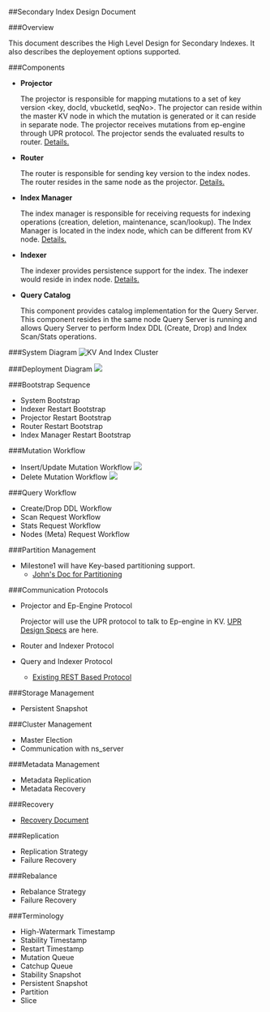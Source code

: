 ##Secondary Index Design Document


###Overview

This document describes the High Level Design for Secondary Indexes. It also describes the deployement options supported.

###Components


- __Projector__

  The projector is responsible for mapping mutations to a set of key version <key, docId, vbucketId, seqNo>.    The projector can reside within the master KV node in which the mutation is generated or it can reside in separate node. The projector receives mutations from ep-engine through UPR protocol. The projector sends the evaluated results to router. [Details.](https://github.com/deepkaran/sandbox/blob/master/indexing/projector.md)

- __Router__

  The router is responsible for sending key version to the index nodes. The router resides in the same node as the projector. [Details.](https://github.com/deepkaran/sandbox/blob/master/indexing/router.md)
  
- __Index Manager__

  The index manager is responsible for receiving requests for indexing operations (creation, deletion, maintenance, scan/lookup). The Index Manager is located in the index node, which can be different from KV node. [Details.](https://github.com/deepkaran/sandbox/blob/master/indexing/index_manager.md)
  
- __Indexer__

  The indexer provides persistence support for the index. The indexer would reside in index node.     [Details.](https://github.com/deepkaran/sandbox/blob/master/indexing/indexer.md)
  
- __Query Catalog__

  This component provides catalog implementation for the Query Server. This component resides in the same node Query Server is running and allows Query Server to perform Index DDL (Create, Drop) and Index Scan/Stats operations.


###System Diagram
![KV And Index Cluster](https://rawgithub.com/deepkaran/sandbox/master/indexing/images/SystemDiagram.svg)

###Deployment Diagram
![](https://rawgithub.com/deepkaran/sandbox/master/indexing/images/Deployment.svg)

###Bootstrap Sequence

* System Bootstrap
* Indexer Restart Bootstrap
* Projector Restart Bootstrap
* Router Restart Bootstrap
* Index Manager Restart Bootstrap

###Mutation Workflow

* Insert/Update Mutation Workflow
![](https://rawgithub.com/deepkaran/sandbox/master/indexing/images/InsertWorkflow.svg)
* Delete Mutation Workflow
![](https://rawgithub.com/deepkaran/sandbox/master/indexing/images/DeleteWorkflow.svg)

###Query Workflow

* Create/Drop DDL Workflow
* Scan Request Workflow
* Stats Request Workflow
* Nodes (Meta) Request Workflow

###Partition Management
* Milestone1 will have Key-based partitioning support. 
  * [John's Doc for Partitioning](https://docs.google.com/document/d/1eF3rJ63iv1awnfLkAQLmVmILBdgD4Vzc0IsCpTxmXgY/edit)

###Communication Protocols

* Projector and Ep-Engine Protocol 

  Projector will use the UPR protocol to talk to Ep-engine in KV. 
  [UPR Design Specs](https://github.com/couchbaselabs/cbupr/blob/master/index.md) are here.
  
* Router and Indexer Protocol
* Query and Indexer Protocol
  * [Existing REST Based Protocol](https://docs.google.com/document/d/1j9D4ryOi1d5CNY5EkoRuU_fc5Q3i_QwIs3zU9uObbJY/edit)

###Storage Management
* Persistent Snapshot 

###Cluster Management
* Master Election
* Communication with ns_server

###Metadata Management
* Metadata Replication
* Metadata Recovery

###Recovery
* [Recovery Document](https://docs.google.com/document/d/1rNJSVs80TtvY0gpoebsBwzhqWRBJnieSuLTnxuDzUTQ/edit) 

###Replication
* Replication Strategy
* Failure Recovery

###Rebalance
* Rebalance Strategy
* Failure Recovery

###Terminology

- High-Watermark Timestamp
- Stability Timestamp
- Restart Timestamp
- Mutation Queue
- Catchup Queue
- Stability Snapshot
- Persistent Snapshot
- Partition
- Slice
